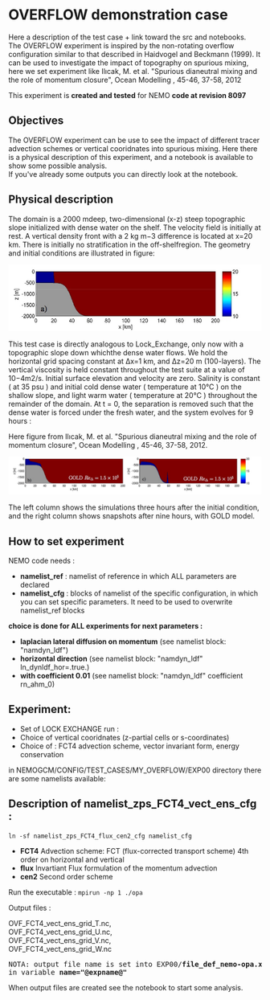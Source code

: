 # OVERFLOW demonstration case

Here a description of the test case + link toward the src and notebooks. <br>
The OVERFLOW experiment is inspired by the non-rotating overflow configuration similar to that described in Haidvogel and Beckmann (1999).
It can be used to investigate the impact of topography on spurious mixing, here we set experiment like Ilıcak, M. et al. "Spurious dianeutral mixing and the role of momentum closure", Ocean Modelling , 45-46, 37-58, 2012

This experiment is **created and tested** for NEMO **code at revision 8097**

## Objectives

The OVERFLOW experiment can be use to see the impact of different tracer advection schemes or vertical cooridnates into spurious mixing.
Here there is a physical description of this experiment, and a notebook is available to show some possible analysis. <br>
If you've already some outputs you can directly look at the notebook.

## Physical description

The domain is a 2000 mdeep, two-dimensional (x-z) steep topographic slope initialized with dense water on the shelf. The velocity field is initially at rest. A vertical density front with a 2 kg m−3 difference is located at x=20 km. There is initially no stratification in the off-shelfregion. The geometry and initial conditions are illustrated in figure:

<img src="./figures/overflow_init.jpg">

This test case is directly analogous to Lock_Exchange, only now with a topographic slope down whichthe dense water flows. We hold the horizontal grid spacing constant at ∆x=1 km, and ∆z=20 m (100-layers). The vertical viscosity is held constant throughout the test suite at a value of 10−4m2/s. Initial surface elevation and velocity are zero. Salinity is constant ( at 35 psu ) and initial cold dense water ( temperature at 10°C ) on the shallow slope, and light warm water ( temperature at 20°C ) throughout the remainder of the domain.
At t = 0, the separation is removed such that the dense water is forced under the fresh water, and the system evolves for 9 hours : 

Here figure from Ilıcak, M. et al. "Spurious dianeutral mixing and the role of momentum closure", Ocean Modelling , 45-46, 37-58, 2012.

<img src="./figures/overflow_end.jpg">

The left column shows the simulations three hours after the initial condition, and the right column shows snapshots after nine hours, with GOLD model. 

## How to set experiment

NEMO code needs : 

* <b>namelist_ref</b> : namelist of reference in which ALL parameters are declared
* <b>namelist_cfg</b> : blocks of namelist of the specific configuration, in which you can set specific parameters. It need to be used to overwrite namelist\_ref blocks 

<b> choice is done for ALL experiments for next parameters :</b>

- **laplacian lateral diffusion on momentum** (see namelist block: "namdyn_ldf")
- **horizontal direction** (see namelist block: "namdyn_ldf" ln_dynldf_hor=.true.)
- **with coefficient 0.01** (see namelist block: "namdyn_ldf" coefficient rn_ahm_0)

## Experiment:

* Set of LOCK EXCHANGE run : <br>
* Choice of vertical cooridnates (z-partial cells or s-coordinates)
* Choice of : FCT4 advection scheme, vector invariant form, energy conservation

in NEMOGCM/CONFIG/TEST_CASES/MY_OVERFLOW/EXP00 directory there are some namelists available: 

## Description of namelist\_zps\_FCT4\_vect\_ens\_cfg :
```
ln -sf namelist_zps_FCT4_flux_cen2_cfg namelist_cfg
```

- **FCT4** Advection scheme: FCT (flux-corrected transport scheme) 4th order on horizontal and vertical
- **flux** Invartiant Flux formulation of the momentum advection
- **cen2** Second order scheme

Run the executable :
``` mpirun -np 1 ./opa ```

Output files : <br>

OVF\_FCT4\_vect\_ens\_grid\_T.nc, <br>
OVF\_FCT4\_vect\_ens\_grid\_U.nc, <br>
OVF\_FCT4\_vect\_ens\_grid\_V.nc, <br>
OVF\_FCT4\_vect\_ens\_grid\_W.nc

<pre>
NOTA: output file name is set into EXP00/<b>file_def_nemo-opa.xml</b>
in variable <b>name="@expname@"</b>
</pre>

When output files are created see the notebook to start some analysis.